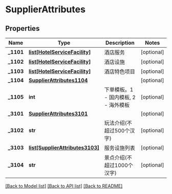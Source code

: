 # SupplierAttributes

## Properties
Name | Type | Description | Notes
------------ | ------------- | ------------- | -------------
**_1101** | [**list[HotelServiceFacility]**](HotelServiceFacility.md) | 酒店服务 | [optional] 
**_1102** | [**list[HotelServiceFacility]**](HotelServiceFacility.md) | 酒店设施 | [optional] 
**_1103** | [**list[HotelServiceFacility]**](HotelServiceFacility.md) | 酒店特色项目 | [optional] 
**_1104** | [**SupplierAttributes1104**](SupplierAttributes1104.md) |  | [optional] 
**_1105** | **int** | 下单模板。1 - 国内模板, 2 - 海外模板 | [optional] 
**_3101** | [**SupplierAttributes3101**](SupplierAttributes3101.md) |  | [optional] 
**_3102** | **str** | 玩法介绍(不超过500个汉字) | [optional] 
**_3103** | [**list[SupplierAttributes3103]**](SupplierAttributes3103.md) | 服务设施列表 | [optional] 
**_3104** | **str** | 景点介绍(不超过1000个汉字) | [optional] 

[[Back to Model list]](../README.md#documentation-for-models) [[Back to API list]](../README.md#documentation-for-api-endpoints) [[Back to README]](../README.md)


